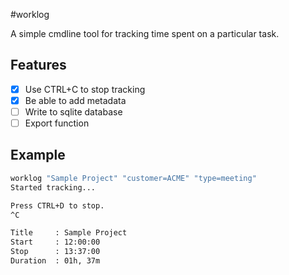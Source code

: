#worklog

A simple cmdline tool for tracking time spent on a particular task.

## Features

- [X] Use CTRL+C to stop tracking
- [X] Be able to add metadata
- [ ] Write to sqlite database
- [ ] Export function

## Example

```bash
worklog "Sample Project" "customer=ACME" "type=meeting"
Started tracking...

Press CTRL+D to stop.
^C

Title     : Sample Project
Start     : 12:00:00
Stop      : 13:37:00
Duration  : 01h, 37m
```